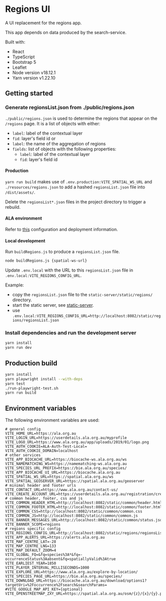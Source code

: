 # Regions UI

A UI replacement for the regions app.

This app depends on data produced by the search-service.

Built with:
- React
- TypeScript
- Bootstrap 5
- Leaflet
- Node version v18.12.1
- Yarn version v1.22.10

## Getting started

### Generate regionsList.json from ./public/regions.json

`./public/regions.json` is used to determine the regions that appear on the `/regions` page. It is a list of objects
with either:

- `label`: label of the contextual layer
- `fid`: layer's field id
  or
- `label`: the name of the aggregation of regions
- `fields`: list of objects with the following properties:
    - `label`: label of the contextual layer
    - `fid`: layer's field id

#### Production

`yarn run build` makes use of `.env.production:VITE_SPATIAL_WS_URL` and `./resources/regions.json` to add a hashed 
`regionsList.json` file into `/dist/assets/`.

Delete the `regionsList*.json` files in the project directory to trigger a rebuild.

#### ALA environment

Refer to [this](https://github.com/AtlasOfLivingAustralia/ansible-inventories/tree/master/atlas-index/local/regions-ui) configuration and deployment information.

#### Local development

Run `buildRegions.js` to produce a `regionsList.json` file.

```bash
node buildRegions.js {spatial-ws-url}
``` 

Update `.env.local` with the URL to this `regionsList.json` file in `.env.local:VITE_REGIONS_CONFIG_URL`. 

Example:
- copy the `regionsList.json` file to the `static-server/static/regions/` directory.
- start the static server, see [static-server](../static-server/README.md).
- use `.env.local:VITE_REGIONS_CONFIG_URL=http://localhost:8082/static/regions/regionsList.json`

### Install dependencies and run the development server

```bash
yarn install
yarn run dev
```

## Production build

```bash
yarn install
yarn playwright install --with-deps
yarn test
./run-playwright-test.sh
yarn run build
```

## Environment variables

The following environment variables are used:

```properties
# general config
VITE_HOME_URL=https://ala.org.au
VITE_LOGIN_URL=https://userdetails.ala.org.au/myprofile
VITE_LOGO_URL=https://www.ala.org.au/app/uploads/2019/01/logo.png
VITE_AUTH_COOKIE=ALA-Auth-Test-Local=
VITE_AUTH_COOKIE_DOMAIN=localhost
# other services
VITE_APP_BIOCACHE_URL=https://biocache-ws.ala.org.au/ws
VITE_NAMEMATCHING_WS=https://namematching-ws.ala.org.au
VITE_SPECIES_URL_PREFIX=https://bie.ala.org.au/species/
VITE_APP_BIOCACHE_UI_URL=https://biocache.ala.org.au
VITE_SPATIAL_WS_URL=https://spatial.ala.org.au/ws
VITE_SPATIAL_GEOSERVER_URL=https://spatial.ala.org.au/geoserver
# minimal header and footer urls
VITE_CONTACT_URL=https://www.ala.org.au/contact-us/
VITE_CREATE_ACCOUNT_URL=https://userdetails.ala.org.au/registration/createAccount
# common header, footer, css and js
VITE_COMMON_HEADER_HTML=http://localhost:8082/static/common/header.html
VITE_COMMON_FOOTER_HTML=http://localhost:8082/static/common/footer.html
VITE_COMMON_CSS=http://localhost:8082/static/common/common.css
VITE_COMMON_JS=http://localhost:8082/static/common/common.js
VITE_BANNER_MESSAGES_URL=http://localhost:8082/static/common/status.json
VITE_BANNER_SCOPE=regions
# regions specific config
VITE_REGIONS_CONFIG_URL=http://localhost:8082/static/regions/regionsList.json
VITE_APP_ALERTS_URL=https://alerts.ala.org.au
VITE_MAP_CENTRE_LAT=-28
VITE_MAP_CENTRE_LNG=133
VITE_MAP_DEFAULT_ZOOM=4
VITE_GLOBAL_FQ=&fq=species%3A*&fq=-occurrenceStatus%3Aabsent&fq=spatiallyValid%3Atrue
VITE_EARLIEST_YEAR=1850
VITE_PLAYER_INTERVAL_MILLISECONDS=1000
VITE_EXPLORE_URL=https://www.ala.org.au/explore-by-location/
VITE_SPECIES_PAGE_URL=https://bie.ala.org.au/species/
VITE_DOWNLOAD_URL=https://biocache.ala.org.au/download/options1?targetUri=%2Foccurrence%2Fsearch&searchParams=
#VITE_GOOGLE_MAP_API_KEY={optional}
VITE_OPENSTREETMAP_ZXY_URL=https://spatial.ala.org.au/osm/{z}/{x}/{y}.png
```

